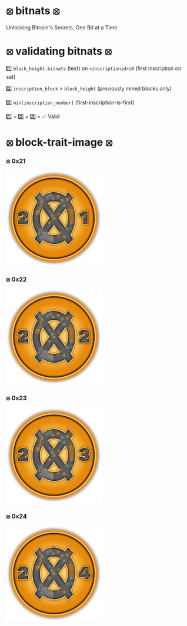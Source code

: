 # ⦻ bitnats ⦻
Unlocking Bitcoin's Secrets, One Bit at a Time

# ⦻ validating bitnats ⦻

1️⃣ `block_height.bitnats` (text) on `<inscriptionid>i0` (first inscription on sat)

2️⃣ `inscription_block` > `block_height`  (previously mined blocks only)

3️⃣ `min[inscription_number]` (first-inscription-is-first)

1️⃣ + 2️⃣ + 3️⃣ = ✅ Valid

# ⦻ block-trait-image ⦻

### ⦻ **0x21**

![0x21](images/21.svg)

### ⦻ **0x22**

![0x22](images/22.svg)

### ⦻ **0x23**

![0x23](images/23.svg)

### ⦻ **0x24**

![0x24](images/24.svg)
